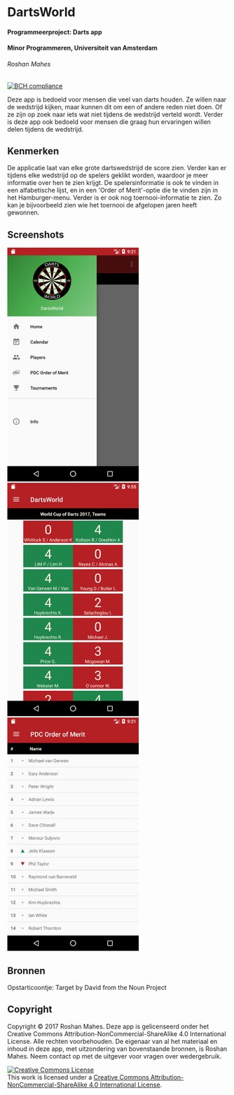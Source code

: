 # DartsWorld
#### Programmeerproject: Darts app <br>
#### Minor Programmeren, Universiteit van Amsterdam
###### Roshan Mahes <br>
[![BCH compliance](https://bettercodehub.com/edge/badge/Roshanmahes/dartsWorld?branch=master)](https://bettercodehub.com/)

Deze app is bedoeld voor mensen die veel van darts houden. Ze willen naar de
wedstrijd kijken, maar kunnen dit om een of andere reden niet doen. Of ze zijn
op zoek naar iets wat niet tijdens de wedstrijd verteld wordt. Verder is deze
app ook bedoeld voor mensen die graag hun ervaringen willen delen tijdens de
wedstrijd.

## Kenmerken
De applicatie laat van elke grote dartswedstrijd de score zien. Verder
kan er tijdens elke wedstrijd op de spelers geklikt worden, waardoor je meer
informatie over hen te zien krijgt. De spelersinformatie is ook te vinden in
een alfabetische lijst, en in een 'Order of Merit'-optie die te vinden zijn
in het Hamburger-menu. Verder is er ook nog toernooi-informatie te zien. Zo kan
je bijvoorbeeld zien wie het toernooi de afgelopen jaren heeft gewonnen.

## Screenshots
<img src="/doc/hamburger_menu.png" alt="Drawing" style="width: 300px;"/>
<img src="/doc/world_cup.png" alt="Drawing" style="width: 300px;"/>
<img src="/doc/order_of_merit.png" alt="Drawing" style="width: 300px;"/>

## Bronnen
Opstarticoontje: Target by David from the Noun Project

## Copyright
Copyright © 2017 Roshan Mahes.
Deze app is gelicenseerd onder het Creative Commons
Attribution-NonCommercial-ShareAlike 4.0 International License. Alle rechten
voorbehouden. De eigenaar van al het materiaal en inhoud in deze app, met uitzondering
van bovenstaande bronnen, is Roshan Mahes. Neem contact op met de uitgever voor
vragen over wedergebruik.

<a rel="license" href="http://creativecommons.org/licenses/by-nc-sa/4.0/"><img alt="Creative Commons License" style="border-width:0" src="https://i.creativecommons.org/l/by-nc-sa/4.0/88x31.png" /></a><br />This work is licensed under a <a rel="license" href="http://creativecommons.org/licenses/by-nc-sa/4.0/">Creative Commons Attribution-NonCommercial-ShareAlike 4.0 International License</a>.
